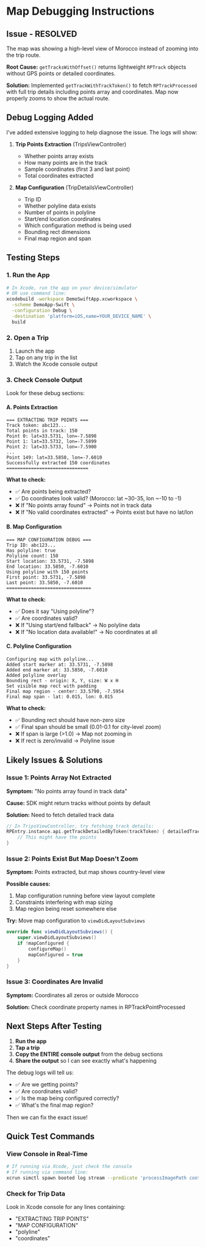 # Map Debugging Instructions

## Issue - RESOLVED
The map was showing a high-level view of Morocco instead of zooming into the trip route.

**Root Cause:** `getTracksWithOffset()` returns lightweight `RPTrack` objects without GPS points or detailed coordinates.

**Solution:** Implemented `getTrackWithTrackToken()` to fetch `RPTrackProcessed` with full trip details including points array and coordinates. Map now properly zooms to show the actual route.

## Debug Logging Added
I've added extensive logging to help diagnose the issue. The logs will show:

1. **Trip Points Extraction** (TripsViewController)
   - Whether points array exists
   - How many points are in the track
   - Sample coordinates (first 3 and last point)
   - Total coordinates extracted

2. **Map Configuration** (TripDetailsViewController)
   - Trip ID
   - Whether polyline data exists
   - Number of points in polyline
   - Start/end location coordinates
   - Which configuration method is being used
   - Bounding rect dimensions
   - Final map region and span

## Testing Steps

### 1. Run the App
```bash
# In Xcode, run the app on your device/simulator
# OR use command line:
xcodebuild -workspace DemoSwiftApp.xcworkspace \
  -scheme DemoApp-Swift \
  -configuration Debug \
  -destination 'platform=iOS,name=YOUR_DEVICE_NAME' \
  build
```

### 2. Open a Trip
1. Launch the app
2. Tap on any trip in the list
3. Watch the Xcode console output

### 3. Check Console Output

Look for these debug sections:

#### A. Points Extraction
```
=== EXTRACTING TRIP POINTS ===
Track token: abc123...
Total points in track: 150
Point 0: lat=33.5731, lon=-7.5898
Point 1: lat=33.5732, lon=-7.5899
Point 2: lat=33.5733, lon=-7.5900
...
Point 149: lat=33.5850, lon=-7.6010
Successfully extracted 150 coordinates
==============================
```

**What to check:**
- ✅ Are points being extracted?
- ✅ Do coordinates look valid? (Morocco: lat ~30-35, lon ~-10 to -1)
- ❌ If "No points array found" → Points not in track data
- ❌ If "No valid coordinates extracted" → Points exist but have no lat/lon

#### B. Map Configuration
```
=== MAP CONFIGURATION DEBUG ===
Trip ID: abc123...
Has polyline: true
Polyline count: 150
Start location: 33.5731, -7.5898
End location: 33.5850, -7.6010
Using polyline with 150 points
First point: 33.5731, -7.5898
Last point: 33.5850, -7.6010
===============================
```

**What to check:**
- ✅ Does it say "Using polyline"?
- ✅ Are coordinates valid?
- ❌ If "Using start/end fallback" → No polyline data
- ❌ If "No location data available!" → No coordinates at all

#### C. Polyline Configuration
```
Configuring map with polyline...
Added start marker at: 33.5731, -7.5898
Added end marker at: 33.5850, -7.6010
Added polyline overlay
Bounding rect - origin: X, Y, size: W x H
Set visible map rect with padding
Final map region - center: 33.5790, -7.5954
Final map span - lat: 0.015, lon: 0.015
```

**What to check:**
- ✅ Bounding rect should have non-zero size
- ✅ Final span should be small (0.01-0.1 for city-level zoom)
- ❌ If span is large (>1.0) → Map not zooming in
- ❌ If rect is zero/invalid → Polyline issue

## Likely Issues & Solutions

### Issue 1: Points Array Not Extracted
**Symptom:** "No points array found in track data"

**Cause:** SDK might return tracks without points by default

**Solution:** Need to fetch detailed track data
```swift
// In TripsViewController, try fetching track details:
RPEntry.instance.api.getTrackDetailedByToken(trackToken) { detailedTrack, error in
    // This might have the points
}
```

### Issue 2: Points Exist But Map Doesn't Zoom
**Symptom:** Points extracted, but map shows country-level view

**Possible causes:**
1. Map configuration running before view layout complete
2. Constraints interfering with map sizing
3. Map region being reset somewhere else

**Try:** Move map configuration to `viewDidLayoutSubviews`
```swift
override func viewDidLayoutSubviews() {
    super.viewDidLayoutSubviews()
    if !mapConfigured {
        configureMap()
        mapConfigured = true
    }
}
```

### Issue 3: Coordinates Are Invalid
**Symptom:** Coordinates all zeros or outside Morocco

**Solution:** Check coordinate property names in RPTrackPointProcessed

## Next Steps After Testing

1. **Run the app**
2. **Tap a trip**
3. **Copy the ENTIRE console output** from the debug sections
4. **Share the output** so I can see exactly what's happening

The debug logs will tell us:
- ✅ Are we getting points?
- ✅ Are coordinates valid?
- ✅ Is the map being configured correctly?
- ✅ What's the final map region?

Then we can fix the exact issue!

## Quick Test Commands

### View Console in Real-Time
```bash
# If running via Xcode, just check the console
# If running via command line:
xcrun simctl spawn booted log stream --predicate 'processImagePath contains "DemoSwiftApp"' --level debug
```

### Check for Trip Data
Look in Xcode console for any lines containing:
- "EXTRACTING TRIP POINTS"
- "MAP CONFIGURATION"
- "polyline"
- "coordinates"
